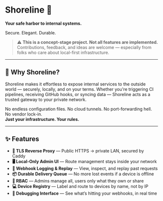 # Shoreline 🌊  
**Your safe harbor to internal systems.**  

Secure. Elegant. Durable.

> ⚠️ **This is a concept-stage project. Not all features are implemented.**  
> Contributions, feedback, and ideas are welcome — especially from folks who care about local-first infrastructure.

---

## 🌊 Why Shoreline?

Shoreline makes it effortless to expose internal services to the outside world — securely, locally, and on your terms. Whether you're triggering CI pipelines, receiving GitHub hooks, or syncing data — Shoreline acts as a trusted gateway to your private network.

No endless configuration files. No cloud tunnels. No port-forwarding hell. No vendor lock-in.  
**Just your infrastructure. Your rules.**

---

## ✨ Features

- **🔐 TLS Reverse Proxy** — Public HTTPS → private LAN, secured by Caddy
- **🖥 Local-Only Admin UI** — Route management stays inside your network
- **📜 Webhook Logging & Replay** — View, inspect, and replay past requests
- **📦 Durable Delivery Queue** — No more lost events if a device is offline
- **👤 RBAC** — Admins manage all, users only what they own or share
- **💻 Device Registry** — Label and route to devices by name, not by IP
- **🐞 Debugging Interface** — See what’s hitting your webhooks, in real time
